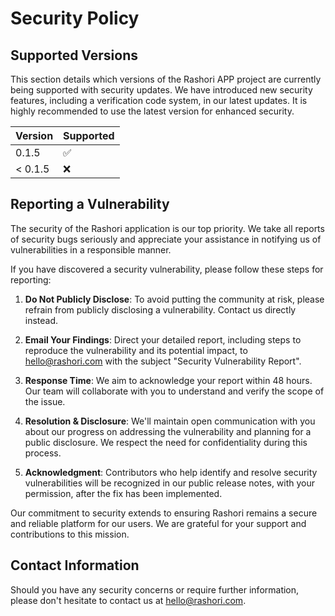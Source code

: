 # Security Policy

## Supported Versions

This section details which versions of the Rashori APP project are currently being supported with security updates. We have introduced new security features, including a verification code system, in our latest updates. It is highly recommended to use the latest version for enhanced security.

| Version | Supported          |
| ------- | ------------------ |
| 0.1.5   | :white_check_mark: |
| < 0.1.5 | :x:                |

## Reporting a Vulnerability

The security of the Rashori application is our top priority. We take all reports of security bugs seriously and appreciate your assistance in notifying us of vulnerabilities in a responsible manner.

If you have discovered a security vulnerability, please follow these steps for reporting:

1. **Do Not Publicly Disclose**: To avoid putting the community at risk, please refrain from publicly disclosing a vulnerability. Contact us directly instead.
   
2. **Email Your Findings**: Direct your detailed report, including steps to reproduce the vulnerability and its potential impact, to [hello@rashori.com](mailto:hello@rashori.com) with the subject "Security Vulnerability Report".

3. **Response Time**: We aim to acknowledge your report within 48 hours. Our team will collaborate with you to understand and verify the scope of the issue.

4. **Resolution & Disclosure**: We'll maintain open communication with you about our progress on addressing the vulnerability and planning for a public disclosure. We respect the need for confidentiality during this process.

5. **Acknowledgment**: Contributors who help identify and resolve security vulnerabilities will be recognized in our public release notes, with your permission, after the fix has been implemented.

Our commitment to security extends to ensuring Rashori remains a secure and reliable platform for our users. We are grateful for your support and contributions to this mission.

## Contact Information

Should you have any security concerns or require further information, please don't hesitate to contact us at [hello@rashori.com](mailto:hello@rashori.com).
